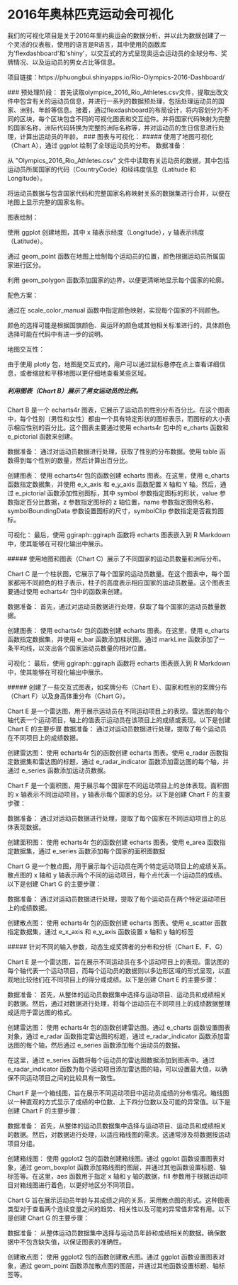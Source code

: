 # 2016年奥林匹克运动会可视化
<p>我们的可视化项目是关于2016年里约奥运会的数据分析，并以此为数据创建了一个灵活的仪表板，使用的语言是R语言，其中使用的函数库为'flexdashboard'和'shiny'，以交互式的方式呈现奥运会运动员的全球分布、奖牌情况、以及运动员的男女占比等信息。</p>
<p>项目链接：https://phuongbui.shinyapps.io/Rio-Olympics-2016-Dashboard/</p>
### 预处理阶段：
首先读取olympice_2016_Rio_Athletes.csv文件，提取出改文件中包含有关的运动员信息，并进行一系列的数据预处理，包括处理运动员的国家、洲别、年龄等信息。接着，通过flexdashboard的布局设计，将内容划分为不同的区块，每个区块包含不同的可视化图表和交互组件。并将国家代码映射为完整的国家名称，洲际代码转换为完整的洲际名称等，并对运动员的生日信息进行处理，计算出运动员的年龄。
### 图表与可视化：
##### 使用了地图可视化（Chart A），通过 ggplot 绘制了全球运动员的分布。
数据准备：
<p>从 "Olympics_2016_Rio_Athletes.csv" 文件中读取有关运动员的数据，其中包括运动员所属国家的代码（CountryCode）和经纬度信息（Latitude 和 Longitude）。</p>
<p>将运动员数据与包含国家代码和完整国家名称映射关系的数据集进行合并，以便在地图上显示完整的国家名称。</p>
<p>图表绘制：</p>
<p>使用 ggplot 创建地图，其中 x 轴表示经度（Longitude），y 轴表示纬度（Latitude）。</p>
<p>通过 geom_point 函数在地图上绘制每个运动员的位置，颜色根据运动员所属国家进行区分。</p>
<p>利用 geom_polygon 函数添加国家的边界，以便更清晰地显示每个国家的轮廓。</p>
<p>配色方案：</p>
<p>通过在 scale_color_manual 函数中指定颜色映射，实现每个国家的不同颜色。</p>
<p>颜色的选择可能是根据国旗颜色、奥运环的颜色或其他相关标准进行的，具体颜色选择可能在代码中有进一步的说明。</p>
<p>地图交互性：</p>
<p>由于使用 plotly 包，地图是交互式的，用户可以通过鼠标悬停在点上查看详细信息，或者缩放和平移地图以更仔细地查看某些区域。</p>

##### 利用图表（Chart B）展示了男女运动员的比例。
<p>Chart B 是一个 echarts4r 图表，它展示了运动员的性别分布百分比。在这个图表中，每个性别（男性和女性）都由一个具有特定形状的图标表示，而图标的大小表示相应性别的百分比。这个图表主要通过使用 echarts4r 包中的 e_charts 函数和 e_pictorial 函数来创建。</p>
<p>数据准备： 通过对运动员数据进行处理，获取了性别的分布数据。使用 table 函数得到每个性别的数量，然后计算出百分比。</p>
<p>创建图表： 使用 echarts4r 包的函数创建 echarts 图表。在这里，使用 e_charts 函数指定数据集，并使用 e_x_axis 和 e_y_axis 函数配置 X 轴和 Y 轴。然后，通过 e_pictorial 函数添加性别图标，其中 symbol 参数指定图标的形状，value 参数指定百分比数据，z 参数指定图标的 z 轴位置，name 参数指定图例名称，symbolBoundingData 参数设置图标的尺寸，symbolClip 参数指定是否裁剪图标。</p>
<p>可视化： 最后，使用 ggiraph::ggiraph 函数将 echarts 图表嵌入到 R Markdown 中，使其能够在可视化输出中展示。</p>
##### 使用地图和图表（Chart C）展示了不同国家的运动员数量和洲际分布。
<p>Chart C 是一个柱状图，它展示了每个国家的运动员数量。在这个图表中，每个国家都用不同颜色的柱子表示，柱子的高度表示相应国家的运动员数量。这个图表主要通过使用 echarts4r 包中的函数来创建。</p>
<p>数据准备： 首先，通过对运动员数据进行处理，获取了每个国家的运动员数量数据。</p>
<p>创建图表： 使用 echarts4r 包的函数创建 echarts 图表。在这里，使用 e_charts 函数指定数据集，并使用 e_bar 函数添加柱状图。通过 markLine 函数添加了一条平均线，以突出各个国家运动员数量的相对位置。</p>
<p>可视化： 最后，使用 ggiraph::ggiraph 函数将 echarts 图表嵌入到 R Markdown 中，使其能够在可视化输出中展示。</p>
##### 创建了一些交互式图表，如奖牌分布（Chart E）、国家和性别的奖牌分布（Chart F）以及身高体重分布（Chart G）。
<p>Chart E 是一个雷达图，用于展示运动员在不同运动项目上的表现。雷达图的每个轴代表一个运动项目，轴上的值表示运动员在该项目上的成绩或表现。以下是创建 Chart E 的主要步骤
数据准备： 通过对运动员数据进行处理，提取了每个运动员在不同项目上的成绩数据。</p>
<p>创建雷达图： 使用 echarts4r 包的函数创建 echarts 图表。使用 e_radar 函数指定数据集和雷达图的标题，通过 e_radar_indicator 函数添加雷达图的每个轴，并通过 e_series 函数添加运动员数据。</p>
<p>Chart F 是一个面积图，用于展示每个国家在不同运动项目上的总体表现。面积图的 x 轴表示不同运动项目，y 轴表示每个国家的总分。以下是创建 Chart F 的主要步骤：</p>
<p>数据准备： 通过对运动员数据进行处理，提取了每个国家在不同运动项目上的总体表现数据。</p>
<p>创建面积图： 使用 echarts4r 包的函数创建 echarts 图表。使用 e_area 函数指定数据集，通过 e_series 函数添加每个国家的面积图数据</p>
<p>Chart G 是一个散点图，用于展示每个运动员在两个特定运动项目上的成绩关系。散点图的 x 轴和 y 轴表示两个不同的运动项目，每个点代表一个运动员的成绩。以下是创建 Chart G 的主要步骤：</p>
<p>数据准备： 通过对运动员数据进行处理，提取了每个运动员在两个特定运动项目上的成绩数据。</p>
<p>创建散点图： 使用 echarts4r 包的函数创建 echarts 图表。使用 e_scatter 函数指定数据集，通过 e_x_axis 和 e_y_axis 函数设置 x 轴和 y 轴的标签</p>
##### 针对不同的输入参数，动态生成奖牌者的分布和分析（Chart E、F、G）
<p>Chart E 是一个雷达图，旨在展示不同运动员在多个运动项目上的表现。雷达图的每个轴代表一个运动项目，而每个运动员的数据则以多边形区域的形式呈现，以直观地比较他们在不同项目上的得分或成绩。以下是创建 Chart E 的主要步骤：</p>
<p>数据准备： 首先，从整体的运动员数据集中选择与运动项目、运动员和成绩相关的数据。然后，通过对数据进行处理，将每个运动员在不同项目上的成绩数据整理成适用于雷达图的格式。</p>
<p>创建雷达图： 使用 echarts4r 包的函数创建雷达图。通过 e_charts 函数设置图表对象，通过 e_radar 函数指定雷达图的标题，通过 e_radar_indicator 函数添加雷达图的每个轴，然后通过 e_series 函数添加每个运动员的数据。</p>
<p>在这里，通过 e_series 函数将每个运动员的雷达图数据添加到图表中。通过 e_radar_indicator 函数为每个运动项目添加雷达图的轴，可以设置最大值，以确保不同运动项目之间的比较具有一致性。</p>
<p>Chart F 是一个箱线图，旨在展示不同运动项目中运动员成绩的分布情况。箱线图以一种直观的方式显示了成绩的中位数、上下四分位数以及可能的异常值。以下是创建 Chart F 的主要步骤：</p>
<p>数据准备： 首先，从整体的运动员数据集中选择与运动项目、运动员和成绩相关的数据。然后，对数据进行处理，以适应箱线图的需求。这通常涉及将数据按运动项目分组。</p>
<p>创建箱线图： 使用 ggplot2 包的函数创建箱线图。通过 ggplot 函数设置图表对象，通过 geom_boxplot 函数添加箱线图的图层，并通过其他函数设置标题、轴标签等。在这里，aes 函数用于指定 x 轴和 y 轴的数据，fill 参数用于根据运动项目对箱线图进行着色，以更好地区分不同项目。</p>
<p>Chart G 旨在展示运动员年龄与其成绩之间的关系，采用散点图的形式。这种图表类型对于查看两个连续变量之间的趋势、相关性以及可能的异常值非常有用。以下是创建 Chart G 的主要步骤：</p>
<p>数据准备： 从整体运动员数据集中选择与运动员年龄和成绩相关的数据。确保数据中不包含缺失值，以保证图表的准确性。</p>
<p>创建散点图： 使用 ggplot2 包的函数创建散点图。通过 ggplot 函数设置图表对象，通过 geom_point 函数添加散点图的图层，并通过其他函数设置标题、轴标签等。</p>
